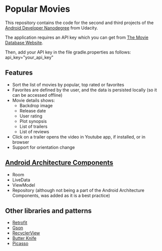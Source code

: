 # Popular Movies
This repository contains the code for the second and third projects of the [Android Developer Nanodegree](https://www.udacity.com/course/android-developer-nanodegree-by-google--nd801) from Udacity.

The application requires an API key which you can get from [The Movie Database Website](https://www.themoviedb.org).

Then, add your API key in the file gradle.properties as follows: api_key="your_api_key"

## Features
- Sort the list of movies by popular, top rated or favorites
- Favorites are defined by the user, and the data is persisted locally (so it can be accessed offline)
- Movie details shows:
  - Backdrop image
  - Release date
  - User rating
  - Plot synopsis
  - List of trailers 
  - List of reviews
- Click on a trailer opens the video in Youtube app, if installed, or in browser 
- Support for orientation change

## [Android Architecture Components](https://developer.android.com/topic/libraries/architecture/)
- Room
- LiveData
- ViewModel
- Repository (although not being a part of the Android Architecture Components, was added as it is a best practice)

## Other libraries and patterns
- [Retrofit](https://github.com/square/retrofit)
- [Gson](https://github.com/google/gson)
- [RecyclerView](https://developer.android.com/reference/android/support/v7/widget/RecyclerView)
- [Butter Knife](https://github.com/JakeWharton/butterknife)
- [Picasso](https://github.com/square/picasso)

